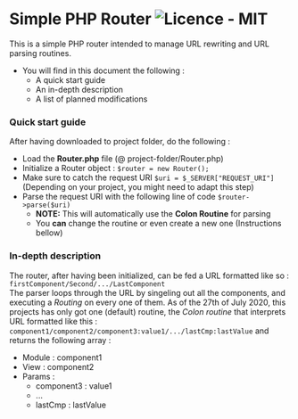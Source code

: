 # Simple PHP Router <img src="https://img.shields.io/badge/license-MIT-green" alt="Licence - MIT">
This is a simple PHP router intended to manage URL rewriting and URL parsing routines.
- You will find in this document the following : 
	- A quick start guide
	- An in-depth description
	- A list of planned modifications

### Quick start guide
After having downloaded to project folder, do the following : 

* Load the **Router.php** file (@ project-folder/Router.php)
* Initialize a Router object : `$router = new Router();`
* Make sure to catch the request URI `$uri = $_SERVER["REQUEST_URI"]` (Depending on your project, you might need to adapt this step)
* Parse the request URI with the following line of code `$router->parse($uri)`
	* **NOTE:** This will automatically use the **Colon Routine** for parsing
	* You **can** change the routine or even create a new one (Instructions bellow)

### In-depth description
The router, after having been initialized, can be fed a URL formatted like so : `firstComponent/Second/.../LastComponent` <br>
The parser loops through the URL by singeling out all the components, and executing a *Routing* on every one of them. As of the 27th of July 2020, this projects has only got one (default) routine, the *Colon routine* that interprets URL formatted like this : `component1/component2/component3:value1/.../lastCmp:lastValue` and returns the following array :
- Module 	: 	component1
- View		: 	component2
- Params	:
	-	component3 	: 	value1
	-	...
	- lastCmp		:	lastValue